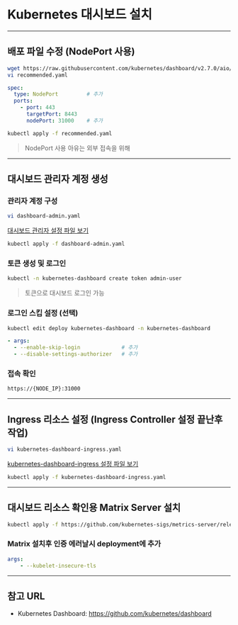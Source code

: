 # Kubernetes 대시보드 설치

---

## 배포 파일 수정 (NodePort 사용)

```bash
wget https://raw.githubusercontent.com/kubernetes/dashboard/v2.7.0/aio/deploy/recommended.yaml
vi recommended.yaml
```

```yaml
spec:
  type: NodePort         # 추가
  ports:
    - port: 443
      targetPort: 8443
      nodePort: 31000    # 추가
```

```bash
kubectl apply -f recommended.yaml
```
> NodePort 사용 아유는 외부 접속을 위해

---

## 대시보드 관리자 계정 생성

### 관리자 계정 구성
```bash
vi dashboard-admin.yaml
```

[대시보드 관리자 설정 파일 보기](./dashboard-admin.yaml)


```bash
kubectl apply -f dashboard-admin.yaml
```

### 토큰 생성 및 로그인

```bash
kubectl -n kubernetes-dashboard create token admin-user
```
> 토큰으로 대시보드 로그인 가능


### 로그인 스킵 설정 (선택)

```bash
kubectl edit deploy kubernetes-dashboard -n kubernetes-dashboard
```

```yaml
- args:
  - --enable-skip-login             # 추가
  - --disable-settings-authorizer   # 추가
```

### 접속 확인

```bash
https://{NODE_IP}:31000
```

---

## Ingress 리소스 설정 (Ingress Controller 설정 끝난후 작업)

```bash
vi kubernetes-dashboard-ingress.yaml
```

[kubernetes-dashboard-ingress 설정 파일 보기](./nexus_repo.yaml)

```bash
kubectl apply -f kubernetes-dashboard-ingress.yaml
```

---

## 대시보드 리소스 확인용 Matrix Server 설치

```bash
kubectl apply -f https://github.com/kubernetes-sigs/metrics-server/releases/latest/download/components.yaml
```

### Matrix 설치후 인증 에러날시 deployment에 추가

```yaml
args:
    - --kubelet-insecure-tls
```

---

## 참고 URL

 - Kubernetes Dashboard: https://github.com/kubernetes/dashboard
